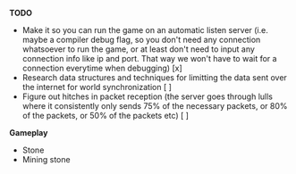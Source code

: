 **TODO**

- Make it so you can run the game on an automatic listen server (i.e. maybe a compiler debug flag, so you don't need any connection whatsoever to run the game, or at least don't need to input any connection info like ip and port. That way we won't have to wait for a connection everytime when debugging) [x]
- Research data structures and techniques for limitting the data sent over the internet for world synchronization [ ]
- Figure out hitches in packet reception (the server goes through lulls where it consistently only sends 75% of the necessary packets, or 80% of the packets, or 50% of the packets etc) [ ]

**Gameplay**
- Stone
- Mining stone
